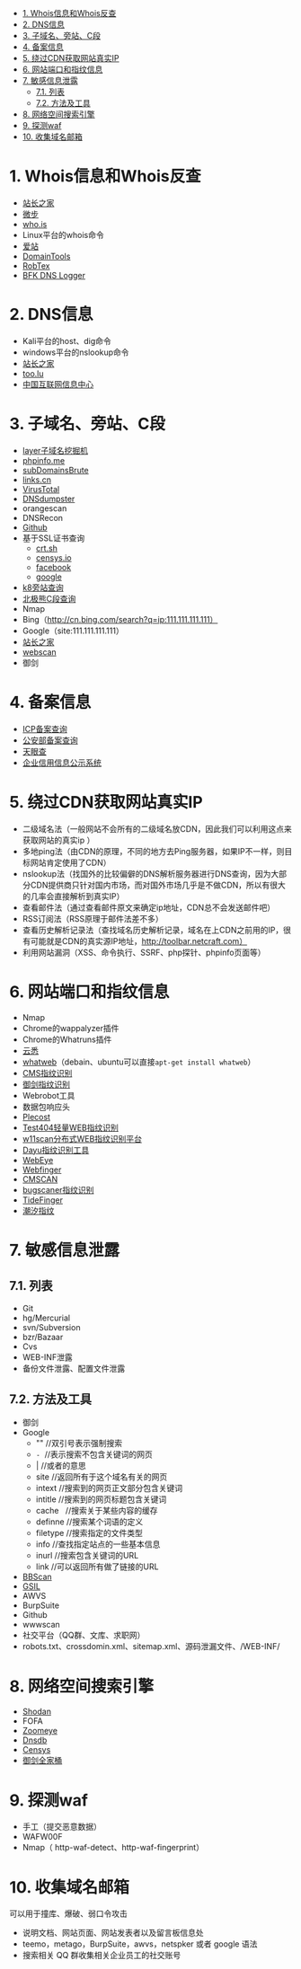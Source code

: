 <!-- TOC -->

- [1. Whois信息和Whois反查](#1-whois信息和whois反查)
- [2. DNS信息](#2-dns信息)
- [3. 子域名、旁站、C段](#3-子域名旁站c段)
- [4. 备案信息](#4-备案信息)
- [5. 绕过CDN获取网站真实IP](#5-绕过cdn获取网站真实ip)
- [6. 网站端口和指纹信息](#6-网站端口和指纹信息)
- [7. 敏感信息泄露](#7-敏感信息泄露)
    - [7.1. 列表](#71-列表)
    - [7.2. 方法及工具](#72-方法及工具)
- [8. 网络空间搜索引擎](#8-网络空间搜索引擎)
- [9. 探测waf](#9-探测waf)
- [10. 收集域名邮箱](#10-收集域名邮箱)

<!-- /TOC -->
# 1. Whois信息和Whois反查
* [站长之家](http://whois.chinaz.com/)
* [微步](https://x.threatbook.cn/)
* [who.is](https://who.is/)
* Linux平台的whois命令
* [爱站]( https://whois.aizhan.com/)
* [DomainTools](https://www.domaintools.com/)
* [RobTex](https://www.robtex.com/)
* [BFK DNS Logger](http://www.bfk.de/bfk_dnslogger_en.html)

# 2. DNS信息
* Kali平台的host、dig命令
* windows平台的nslookup命令
* [站长之家](http://tool.chinaz.com/dns/)
* [too.lu](https://tool.lu/dns/)
* [中国互联网信息中心](http://ipwhois.cnnic.net.cn/)

# 3. 子域名、旁站、C段
* [layer子域名挖掘机]( https://www.webshell.cc/6384.html)
* [phpinfo.me](https://phpinfo.me/domain/)
* [subDomainsBrute](https://github.com/lijiejie/subDomainsBrute)
* [links.cn](http://i.links.cn/subdomain/)
* [VirusTotal](https://www.virustotal.com/#/home/search)
* [DNSdumpster](https://dnsdumpster.com/)
* orangescan
* DNSRecon
* [Github](https://github.com/)
* 基于SSL证书查询
    * [crt.sh](https://crt.sh/)
    * [censys.io](https://censys.io/)
    * [facebook](https://developers.facebook.com/tools/ct/)
    * [google](https://google.com/transparencyreport/https/ct/)
* [k8旁站查询](http://s.tool.chinaz.com/same)
* [北极熊C段查询](http://www.xitongzhijia.net/soft/71774.html)
* Nmap
* Bing（http://cn.bing.com/search?q=ip:111.111.111.111）
* Google（site:111.111.111.111）
* [站长之家](http://s.tool.chinaz.com/same)
* [webscan](http://www.webscan.cc/)
* 御剑

# 4. 备案信息
* [ICP备案查询](http://www.miitbeian.gov.cn/icp/publish/query/icpMemoInfo_showPage.action)
* [公安部备案查询](http://www.beian.gov.cn/portal/recordQuery)
* [天眼查]( https://www.tianyancha.com/)
* [企业信用信息公示系统](http://www.gsxt.gov.cn/index.html)

# 5. 绕过CDN获取网站真实IP
* 二级域名法（一般网站不会所有的二级域名放CDN，因此我们可以利用这点来获取网站的真实ip ）
* 多地ping法（由CDN的原理，不同的地方去Ping服务器，如果IP不一样，则目标网站肯定使用了CDN）
* nslookup法（找国外的比较偏僻的DNS解析服务器进行DNS查询，因为大部分CDN提供商只针对国内市场，而对国外市场几乎是不做CDN，所以有很大的几率会直接解析到真实IP）
* 查看邮件法（通过查看邮件原文来确定ip地址，CDN总不会发送邮件吧）
* RSS订阅法（RSS原理于邮件法差不多）
* 查看历史解析记录法（查找域名历史解析记录，域名在上CDN之前用的IP，很有可能就是CDN的真实源IP地址，http://toolbar.netcraft.com）
* 利用网站漏洞（XSS、命令执行、SSRF、php探针、phpinfo页面等）

# 6. 网站端口和指纹信息
* Nmap
* Chrome的wappalyzer插件
* Chrome的Whatruns插件
* [云悉](http://www.yunsee.cn/)
* [whatweb](https://github.com/urbanadventurer/WhatWeb)（debain、ubuntu可以直接`apt-get install whatweb`）
* [CMS指纹识别](http://whatweb.bugscaner.com/look/)
* [御剑指纹识别](https://www.webshell.cc/4697.html)
* Webrobot工具
* 数据包响应头
* [Plecost](https://github.com/iniqua/plecost)
* [Test404轻量WEB指纹识别](https://www.test404.com/post-1618.html)
* [w11scan分布式WEB指纹识别平台](https://github.com/w-digital-scanner/w11scan)
* [Dayu指纹识别工具](https://github.com/Ms0x0/Dayu)
* [WebEye](https://github.com/zerokeeper/WebEye/)
* [Webfinger](https://github.com/se55i0n/Webfinger)
* [CMSCAN](https://github.com/cuijianxiong/cmscan/)
* [bugscaner指纹识别](http://whatweb.bugscaner.com/look/)
* [TideFinger](https://github.com/TideSec/TideFinger)
* [潮汐指纹](http://finger.tidesec.net)

# 7. 敏感信息泄露
## 7.1. 列表
* Git
* hg/Mercurial
* svn/Subversion
* bzr/Bazaar
* Cvs
* WEB-INF泄露
* 备份文件泄露、配置文件泄露
## 7.2. 方法及工具
* 御剑
* Google
    * "" //双引号表示强制搜索
    * `-`  //表示搜索不包含关键词的网页
    * |  //或者的意思
    * site      //返回所有于这个域名有关的网页
    * intext   //搜索到的网页正文部分包含关键词
    * intitle   //搜索到的网页标题包含关键词
    * cache   //搜索关于某些内容的缓存
    * definne //搜索某个词语的定义
    * filetype //搜索指定的文件类型
    * info     //查找指定站点的一些基本信息
    * inurl    //搜索包含关键词的URL
    * link     //可以返回所有做了链接的URL
* [BBScan](https://github.com/lijiejie/BBScan)
* [GSIL](https://github.com/FeeiCN/GSIL)
* AWVS
* BurpSuite
* Github
* wwwscan
* 社交平台（QQ群、文库、求职网）
* robots.txt、crossdomin.xml、sitemap.xml、源码泄漏文件、/WEB-INF/

# 8. 网络空间搜索引擎
* [Shodan](https://www.shodan.io/)
* FOFA
* [Zoomeye](https://www.zoomeye.org/)
* [Dnsdb](https://www.dnsdb.io/zh-cn/)
* [Censys](https://censys.io/)
* [御剑全家桶](http://www.moonsec.com/post-753.html) 

# 9. 探测waf
* 手工（提交恶意数据）
* WAFW00F
* Nmap（ http-waf-detect、http-waf-fingerprint）

# 10. 收集域名邮箱
可以用于撞库、爆破、弱口令攻击
* 说明文档、网站页面、网站发表者以及留言板信息处
* teemo，metago，BurpSuite，awvs，netspker 或者 google 语法
* 搜索相关 QQ 群收集相关企业员工的社交账号
